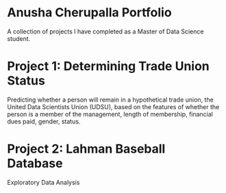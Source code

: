 # Anusha Cherupalla Portfolio
A collection of projects I have completed as a Master of Data Science student.

# Project 1: Determining Trade Union Status
Predicting whether a person will remain in a hypothetical trade union, the United Data Scientists Union (UDSU), based on the features of whether the person is a member of the management, length of membership, financial dues paid, gender, status.

# Project 2: Lahman Baseball Database
Exploratory Data Analysis

